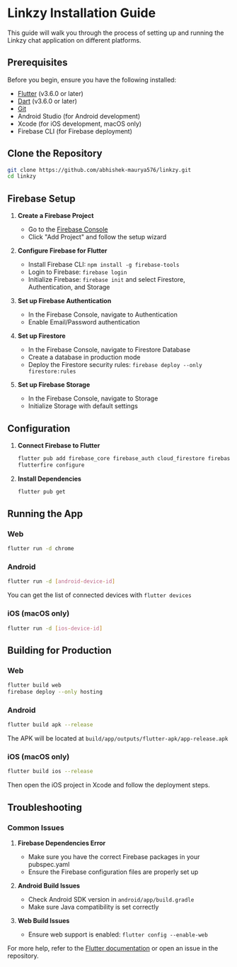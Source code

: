 # Linkzy Installation Guide

This guide will walk you through the process of setting up and running the Linkzy chat application on different platforms.

## Prerequisites

Before you begin, ensure you have the following installed:

- [Flutter](https://flutter.dev/docs/get-started/install) (v3.6.0 or later)
- [Dart](https://dart.dev/get-dart) (v3.6.0 or later)
- [Git](https://git-scm.com/downloads)
- Android Studio (for Android development)
- Xcode (for iOS development, macOS only)
- Firebase CLI (for Firebase deployment)

## Clone the Repository

```bash
git clone https://github.com/abhishek-maurya576/linkzy.git
cd linkzy
```

## Firebase Setup

1. **Create a Firebase Project**
   - Go to the [Firebase Console](https://console.firebase.google.com/)
   - Click "Add Project" and follow the setup wizard

2. **Configure Firebase for Flutter**
   - Install Firebase CLI: `npm install -g firebase-tools`
   - Login to Firebase: `firebase login`
   - Initialize Firebase: `firebase init` and select Firestore, Authentication, and Storage

3. **Set up Firebase Authentication**
   - In the Firebase Console, navigate to Authentication
   - Enable Email/Password authentication

4. **Set up Firestore**
   - In the Firebase Console, navigate to Firestore Database
   - Create a database in production mode
   - Deploy the Firestore security rules: `firebase deploy --only firestore:rules`

5. **Set up Firebase Storage**
   - In the Firebase Console, navigate to Storage
   - Initialize Storage with default settings

## Configuration

1. **Connect Firebase to Flutter**

   ```bash
   flutter pub add firebase_core firebase_auth cloud_firestore firebase_storage
   flutterfire configure
   ```

2. **Install Dependencies**

   ```bash
   flutter pub get
   ```

## Running the App

### Web

```bash
flutter run -d chrome
```

### Android

```bash
flutter run -d [android-device-id]
```
You can get the list of connected devices with `flutter devices`

### iOS (macOS only)

```bash
flutter run -d [ios-device-id]
```

## Building for Production

### Web

```bash
flutter build web
firebase deploy --only hosting
```

### Android

```bash
flutter build apk --release
```
The APK will be located at `build/app/outputs/flutter-apk/app-release.apk`

### iOS (macOS only)

```bash
flutter build ios --release
```
Then open the iOS project in Xcode and follow the deployment steps.

## Troubleshooting

### Common Issues

1. **Firebase Dependencies Error**
   - Make sure you have the correct Firebase packages in your pubspec.yaml
   - Ensure the Firebase configuration files are properly set up

2. **Android Build Issues**
   - Check Android SDK version in `android/app/build.gradle`
   - Make sure Java compatibility is set correctly

3. **Web Build Issues**
   - Ensure web support is enabled: `flutter config --enable-web`

For more help, refer to the [Flutter documentation](https://flutter.dev/docs) or open an issue in the repository. 
